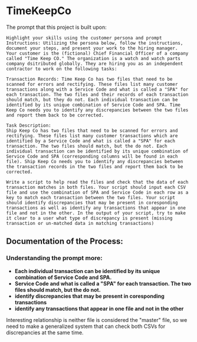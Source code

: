 # TimeKeepCo

The prompt that this project is built upon:

```
Highlight your skills using the customer persona and prompt					
Instructions: Utilizing the persona below, follow the instructions, document your steps, and present your work to the hiring manager.					
Your customer is the (fictional) Chief Financial Officer of a company called "Time Keep CO." The organization is a watch and watch parts company dsitributed globally. They are hiring you as an independent contractor to work on the following tasks:      	

Transaction Records: Time Keep Co has two files that need to be scanned for errors and rectifying. These files list many customer transactions along with a Service Code and what is called a "SPA" for each transaction. The two files and their records of each transaction should match, but they do not. Each individual transaction can be identified by its unique combination of Service Code and SPA. Time Keep Co needs you to identify any discrepancies between the two files and report them back to be corrected.		

Task Description:
Ship Keep Co has two files that need to be scanned for errors and rectifying. These files list many customer transactions which are identified by a Service Code and what is called a "SPA" for each transaction. The two files should match, but the do not. Each individual transaction can be identified by its unique combination of Service Code and SPA (corresponding columns will be found in each file). Ship Keep Co needs you to identify any discrepancies between the transaction records in the two files and report them back to be corrected. 		

Write a script to help read the files and check that the data of each transaction matches in both files. Your script should input each CSV file and use the combination of SPA and Service Code in each row as a key to match each transaction between the two files. Your script should identify discrepancies that may be present in coresponding transactions as well as identify any transactions that appear in one file and not in the other. In the output of your script, try to make it clear to a user what type of discrepancy is present (missing transaction or un-matched data in matching transactions)					

```

## Documentation of the Process:

### Understanding the prompt more:

- **Each individual transaction can be identified by its unique combination of Service Code and SPA.**
- **Service Code and what is called a "SPA" for each transaction. The two files should match, but the do not.**
- **identify discrepancies that may be present in coresponding transactions**
- **identify any transactions that appear in one file and not in the other**

Interesting relationship is neither file is considered the "master" file, so we need to make a generalized system that can check both CSVs for discrepancies at the same time.